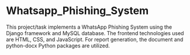 # Whatsapp_Phishing_System
This project/task implements a WhatsApp Phishing System using the Django framework and MySQL database. The frontend technologies used are HTML, CSS, and JavaScript. For report generation, the document and python-docx Python packages are utilized.
